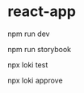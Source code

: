 # react-app

npm run dev

npm run storybook

npx loki test <!--//A docker demon must run for loki -->

<!-- if loki tests are failed but i need to approve changes  --> npx loki approve
